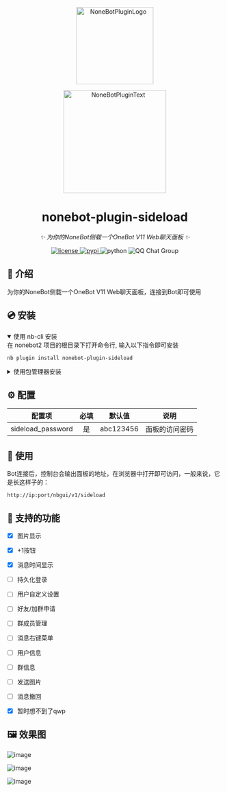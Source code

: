 <div align="center">
  <a href="https://webui.nbgui.top"><img src="imgs/logo.png" width="180" height="180" alt="NoneBotPluginLogo"></a>
  <br>
  <p><img src="https://github.com/A-kirami/nonebot-plugin-template/blob/resources/NoneBotPlugin.svg" width="240" alt="NoneBotPluginText"></p>
</div>

<div align="center">

# nonebot-plugin-sideload

_✨ 为你的NoneBot侧载一个OneBot V11 Web聊天面板 ✨_


<a href="./LICENSE">
    <img src="https://img.shields.io/github/license/NonebotGUI/nonebot-plugin-sideload" alt="license">
</a>
<a href="https://pypi.python.org/pypi/nonebot-plugin-sideload.svg">
    <img src="https://img.shields.io/pypi/v/nonebot-plugin-sideload.svg" alt="pypi">
</a>
<img src="https://img.shields.io/badge/python-3.9+-blue.svg" alt="python">
<img src="https://img.shields.io/badge/QQ%E7%BE%A4-972526136-orange?style=flat-square" alt="QQ Chat Group">
</a>
</div>


## 📖 介绍

为你的NoneBot侧载一个OneBot V11 Web聊天面板，连接到Bot即可使用

## 💿 安装

<details open>
<summary>使用 nb-cli 安装</summary>
在 nonebot2 项目的根目录下打开命令行, 输入以下指令即可安装

    nb plugin install nonebot-plugin-sideload

</details>

<details>
<summary>使用包管理器安装</summary>
在 nonebot2 项目的插件目录下, 打开命令行, 根据你使用的包管理器, 输入相应的安装命令

<details>
<summary>pip</summary>

    pip install nonebot-plugin-sideload
</details>
<details>
<summary>pdm</summary>

    pdm add nonebot-plugin-sideload
</details>
<details>
<summary>poetry</summary>

    poetry add nonebot-plugin-sideload
</details>
<details>
<summary>conda</summary>

    conda install nonebot-plugin-sideload
</details>

打开 nonebot2 项目根目录下的 `pyproject.toml` 文件, 在 `[tool.nonebot]` 部分追加写入

    plugins = ["nonebot_plugin_sideload"]

</details>

## ⚙️ 配置

| 配置项 | 必填 | 默认值 | 说明 |
|:-----:|:----:|:----:|:----:|
| sideload_password | 是 | abc123456 | 面板的访问密码 |


## 🎉 使用

Bot连接后，控制台会输出面板的地址，在浏览器中打开即可访问，一般来说，它是长这样子的：

```
http://ip:port/nbgui/v1/sideload
```


## 📑 支持的功能

- [x] 图片显示
- [x] +1按钮
- [x] 消息时间显示
- [ ] 持久化登录
- [ ] 用户自定义设置
- [ ] 好友/加群申请
- [ ] 群成员管理
- [ ] 消息右键菜单
- [ ] 用户信息
- [ ] 群信息
- [ ] 发送图片
- [ ] 消息撤回
- [X] 暂时想不到了qwp



## 🖼️ 效果图

![image](imgs/s1.png)

![image](imgs/s2.png)

![image](imgs/s3.png)
